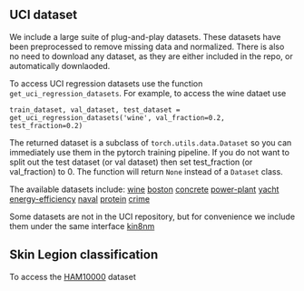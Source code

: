 ## UCI dataset

We include a large suite of plug-and-play datasets. These datasets have been preprocessed to remove missing data and normalized. There is also no need to download any dataset, as they are either included in the repo, or automatically downlaoded. 

To access UCI regression datasets use the function `get_uci_regression_datasets`. For example, to access the wine dataet use 

`train_dataset, val_dataset, test_dataset = get_uci_regression_datasets('wine', val_fraction=0.2, test_fraction=0.2)`

The returned dataset is a subclass of `torch.utils.data.Dataset` so you can immediately use them in the pytorch training pipeline. If you do not want to split out the test dataset (or val dataset) then set test_fraction (or val_fraction) to 0. The function will return ``None`` instead of a `Dataset` class. 

The available datasets include: 
[wine](https://archive.ics.uci.edu/ml/datasets/wine+quality)
[boston](https://www.kaggle.com/heptapod/uci-ml-datasets) 
[concrete](https://archive.ics.uci.edu/ml/datasets/concrete+compressive+strength)
[power-plant](https://archive.ics.uci.edu/ml/datasets/Combined+Cycle+Power+Plant) 
[yacht](https://archive.ics.uci.edu/ml/datasets/yacht+hydrodynamics)
[energy-efficiency](https://archive.ics.uci.edu/ml/datasets/energy+efficiency)
[naval](https://archive.ics.uci.edu/ml/datasets/Condition+Based+Maintenance+of+Naval+Propulsion+Plants)
[protein](https://archive.ics.uci.edu/ml/datasets/Physicochemical+Properties+of+Protein+Tertiary+Structure)
[crime](http://archive.ics.uci.edu/ml/datasets/communities+and+crime)

Some datasets are not in the UCI repository, but for convenience we include them under the same interface
[kin8nm](https://www.openml.org/d/189) 



## Skin Legion classification 

To access the [HAM10000](https://www.nature.com/articles/sdata2018161) dataset 